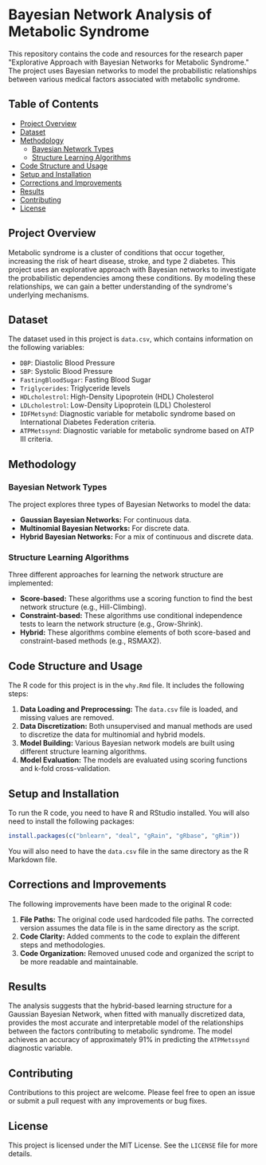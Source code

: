 # Bayesian Network Analysis of Metabolic Syndrome

This repository contains the code and resources for the research paper "Explorative Approach with Bayesian Networks for Metabolic Syndrome." The project uses Bayesian networks to model the probabilistic relationships between various medical factors associated with metabolic syndrome.

## Table of Contents
- [Project Overview](#project-overview)
- [Dataset](#dataset)
- [Methodology](#methodology)
  - [Bayesian Network Types](#bayesian-network-types)
  - [Structure Learning Algorithms](#structure-learning-algorithms)
- [Code Structure and Usage](#code-structure-and-usage)
- [Setup and Installation](#setup-and-installation)
- [Corrections and Improvements](#corrections-and-improvements)
- [Results](#results)
- [Contributing](#contributing)
- [License](#license)

## Project Overview

Metabolic syndrome is a cluster of conditions that occur together, increasing the risk of heart disease, stroke, and type 2 diabetes. This project uses an explorative approach with Bayesian networks to investigate the probabilistic dependencies among these conditions. By modeling these relationships, we can gain a better understanding of the syndrome's underlying mechanisms.

## Dataset

The dataset used in this project is `data.csv`, which contains information on the following variables:
- `DBP`: Diastolic Blood Pressure
- `SBP`: Systolic Blood Pressure
- `FastingBloodSugar`: Fasting Blood Sugar
- `Triglycerides`: Triglyceride levels
- `HDLcholestrol`: High-Density Lipoprotein (HDL) Cholesterol
- `LDLcholestrol`: Low-Density Lipoprotein (LDL) Cholesterol
- `IDFMetsynd`: Diagnostic variable for metabolic syndrome based on International Diabetes Federation criteria.
- `ATPMetssynd`: Diagnostic variable for metabolic syndrome based on ATP III criteria.

## Methodology

### Bayesian Network Types
The project explores three types of Bayesian Networks to model the data:
- **Gaussian Bayesian Networks:** For continuous data.
- **Multinomial Bayesian Networks:** For discrete data.
- **Hybrid Bayesian Networks:** For a mix of continuous and discrete data.

### Structure Learning Algorithms
Three different approaches for learning the network structure are implemented:
- **Score-based:** These algorithms use a scoring function to find the best network structure (e.g., Hill-Climbing).
- **Constraint-based:** These algorithms use conditional independence tests to learn the network structure (e.g., Grow-Shrink).
- **Hybrid:** These algorithms combine elements of both score-based and constraint-based methods (e.g., RSMAX2).

## Code Structure and Usage
The R code for this project is in the `why.Rmd` file. It includes the following steps:
1.  **Data Loading and Preprocessing:** The `data.csv` file is loaded, and missing values are removed.
2.  **Data Discretization:** Both unsupervised and manual methods are used to discretize the data for multinomial and hybrid models.
3.  **Model Building:** Various Bayesian network models are built using different structure learning algorithms.
4.  **Model Evaluation:** The models are evaluated using scoring functions and k-fold cross-validation.

## Setup and Installation
To run the R code, you need to have R and RStudio installed. You will also need to install the following packages:
```r
install.packages(c("bnlearn", "deal", "gRain", "gRbase", "gRim"))
```
You will also need to have the `data.csv` file in the same directory as the R Markdown file.

## Corrections and Improvements

The following improvements have been made to the original R code:
1.  **File Paths:** The original code used hardcoded file paths. The corrected version assumes the data file is in the same directory as the script.
2.  **Code Clarity:** Added comments to the code to explain the different steps and methodologies.
3.  **Code Organization:** Removed unused code and organized the script to be more readable and maintainable.

## Results
The analysis suggests that the hybrid-based learning structure for a Gaussian Bayesian Network, when fitted with manually discretized data, provides the most accurate and interpretable model of the relationships between the factors contributing to metabolic syndrome. The model achieves an accuracy of approximately 91% in predicting the `ATPMetssynd` diagnostic variable.

## Contributing
Contributions to this project are welcome. Please feel free to open an issue or submit a pull request with any improvements or bug fixes.

## License
This project is licensed under the MIT License. See the `LICENSE` file for more details.
